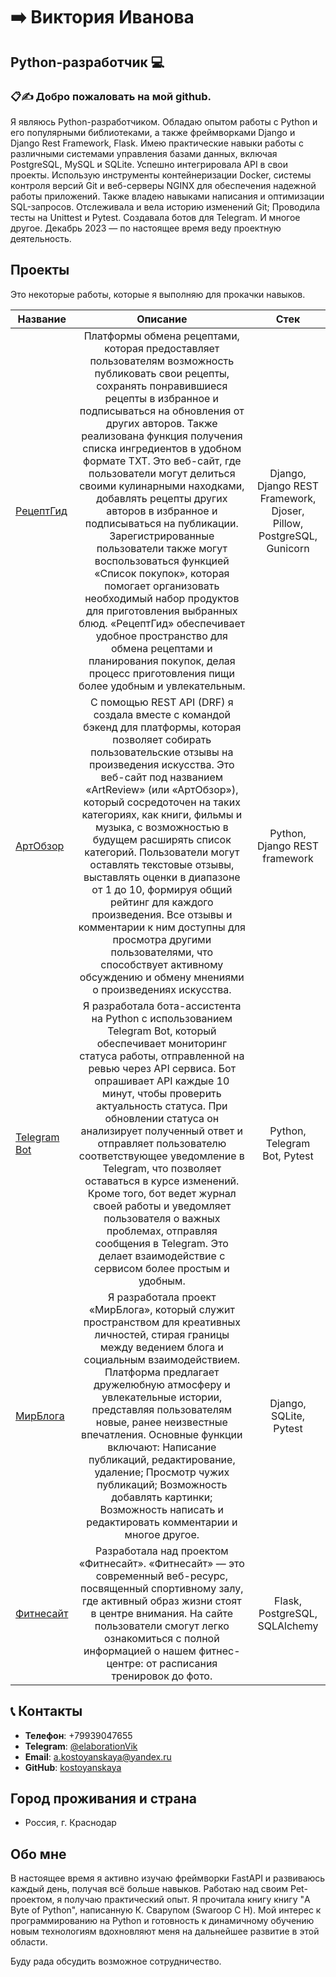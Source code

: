 # ➡️ Виктория Иванова 

## Python-разработчик 💻

### 📋✍️ Добро пожаловать на мой github.
Я являюсь Python-разработчиком. Обладаю опытом работы с Python и его популярными библиотеками, а также фреймворками Django и Django Rest Framework, Flask. Имею практические навыки работы с различными системами управления базами данных, включая PostgreSQL, MySQL и SQLite. Успешно интегрировала API в свои проекты. Использую инструменты контейнеризации Docker, системы контроля версий Git и веб-серверы NGINX для обеспечения надежной работы приложений. Также владею навыками написания и оптимизации SQL-запросов. Отслеживала и вела историю изменений Git; Проводила тесты на Unittest и Pytest. Создавала ботов для Telegram. И многое другое. Декабрь 2023 — по настоящее время веду проектную деятельность.

## Проекты
Это некоторые работы, которые я выполняю для прокачки навыков.

Название|Описание | Стек
-----------|:-------:|:--------: 
[РецептГид](https://github.com/kostoyanskaya/foodgram)| Платформы обмена рецептами, которая предоставляет пользователям возможность публиковать свои рецепты, сохранять понравившиеся рецепты в избранное и подписываться на обновления от других авторов. Также реализована функция получения списка ингредиентов в удобном формате TXT. Это веб-сайт, где пользователи могут делиться своими кулинарными находками, добавлять рецепты других авторов в избранное и подписываться на публикации. Зарегистрированные пользователи также могут воспользоваться функцией «Список покупок», которая помогает организовать необходимый набор продуктов для приготовления выбранных блюд. «РецептГид» обеспечивает удобное пространство для обмена рецептами и планирования покупок, делая процесс приготовления пищи более удобным и увлекательным. | Django, Django REST Framework, Djoser, Pillow, PostgreSQL, Gunicorn
[АртОбзор](https://github.com/kostoyanskaya/api_yamd)| С помощью REST API (DRF) я создала вместе с командой бэкенд для платформы, которая позволяет собирать пользовательские отзывы на произведения искусства. Это веб-сайт под названием «ArtReview» (или «АртОбзор»), который сосредоточен на таких категориях, как книги, фильмы и музыка, с возможностью в будущем расширять список категорий. Пользователи могут оставлять текстовые отзывы, выставлять оценки в диапазоне от 1 до 10, формируя общий рейтинг для каждого произведения. Все отзывы и комментарии к ним доступны для просмотра другими пользователями, что способствует активному обсуждению и обмену мнениями о произведениях искусства. | Python, Django REST framework
[Telegram Bot](https://github.com/kostoyanskaya/homework_bot)| Я разработала бота-ассистента на Python с использованием Telegram Bot, который обеспечивает мониторинг статуса работы, отправленной на ревью через API сервиса. Бот опрашивает API каждые 10 минут, чтобы проверить актуальность статуса. При обновлении статуса он анализирует полученный ответ и отправляет пользователю соответствующее уведомление в Telegram, что позволяет оставаться в курсе изменений. Кроме того, бот ведет журнал своей работы и уведомляет пользователя о важных проблемах, отправляя сообщения в Telegram. Это делает взаимодействие с сервисом более простым и удобным. | Python, Telegram Bot, Pytest
[МирБлога](https://github.com/kostoyanskaya/blogicum_django)| Я разработала проект «МирБлога», который служит пространством для креативных личностей, стирая границы между ведением блога и социальным взаимодействием. Платформа предлагает дружелюбную атмосферу и увлекательные истории, представляя пользователям новые, ранее неизвестные впечатления. Основные функции включают: Написание публикаций, редактирование, удаление; Просмотр чужих публикаций; Возможность добавлять картинки; Возможность написать и редактировать комментарии и многое другое. | Django, SQLite, Pytest
[Фитнесайт](https://github.com/kostoyanskaya/fitness)| Разработала над проектом «Фитнесайт». «Фитнесайт» — это современный веб-ресурс, посвященный спортивному залу, где активный образ жизни стоят в центре внимания. На сайте пользователи смогут легко ознакомиться с полной информацией о нашем фитнес-центре: от расписания тренировок до фото. | Flask, PostgreSQL, SQLAlchemy
## 📞 Контакты

- **Телефон**: +79939047655
- **Telegram**: [@elaborationVik](https://t.me/elaborationVik)
- **Email**:    [a.kostoyanskaya@yandex.ru](a.kostoyanskaya@yandex.ru)
- **GitHub**:   [kostoyanskaya](https://github.com/kostoyanskaya/)

## Город проживания и страна

 - Россия, г. Краснодар

  ## Обо мне
В настоящее время я активно изучаю фреймворки FastAPI и развиваюсь каждый день, получая всё больше навыков. Работаю над своим Pet-проектом, я получаю практический опыт. Я прочитала книгу книгу "A Byte of Python", написанную К. Сварупом (Swaroop C H). Мой интерес к программированию на Python и готовность к динамичному обучению новым технологиям вдохновляют меня на дальнейшее развитие в этой области.

Буду рада обсудить возможное сотрудничество.






